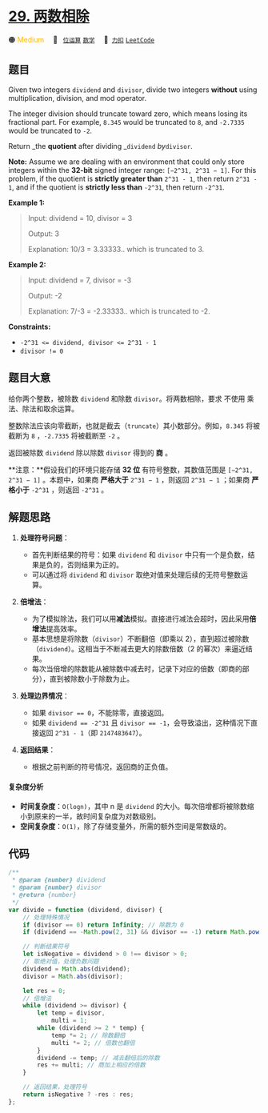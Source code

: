# [29. 两数相除](https://2xiao.github.io/leetcode-js/problem/0029.html)

🟠 <font color=#ffb800>Medium</font>&emsp; 🔖&ensp; [`位运算`](/tag/bit-manipulation.md) [`数学`](/tag/math.md)&emsp; 🔗&ensp;[`力扣`](https://leetcode.cn/problems/divide-two-integers) [`LeetCode`](https://leetcode.com/problems/divide-two-integers)

## 题目

Given two integers `dividend` and `divisor`, divide two integers **without**
using multiplication, division, and mod operator.

The integer division should truncate toward zero, which means losing its
fractional part. For example, `8.345` would be truncated to `8`, and `-2.7335`
would be truncated to `-2`.

Return _the **quotient** after dividing _`dividend` _by_`divisor`.

**Note:** Assume we are dealing with an environment that could only store
integers within the **32-bit** signed integer range: `[−2^31, 2^31 − 1]`. For
this problem, if the quotient is **strictly greater than** `2^31 - 1`, then
return `2^31 - 1`, and if the quotient is **strictly less than** `-2^31`, then
return `-2^31`.

**Example 1:**

> Input: dividend = 10, divisor = 3
>
> Output: 3
>
> Explanation: 10/3 = 3.33333.. which is truncated to 3.

**Example 2:**

> Input: dividend = 7, divisor = -3
>
> Output: -2
>
> Explanation: 7/-3 = -2.33333.. which is truncated to -2.

**Constraints:**

- `-2^31 <= dividend, divisor <= 2^31 - 1`
- `divisor != 0`

## 题目大意

给你两个整数，被除数 `dividend` 和除数 `divisor`。将两数相除，要求 不使用 乘法、除法和取余运算。

整数除法应该向零截断，也就是截去（`truncate`）其小数部分。例如，`8.345` 将被截断为 `8` ，`-2.7335` 将被截断至 `-2` 。

返回被除数 `dividend` 除以除数 `divisor` 得到的 **商** 。

**注意：**假设我们的环境只能存储 **32 位** 有符号整数，其数值范围是 `[−2^31,  2^31 − 1]` 。本题中，如果商 **严格大于** `2^31 − 1` ，则返回 `2^31 − 1` ；如果商 **严格小于** `-2^31` ，则返回 `-2^31` 。

## 解题思路

1. **处理符号问题**：

   - 首先判断结果的符号：如果 `dividend` 和 `divisor` 中只有一个是负数，结果是负的，否则结果为正的。
   - 可以通过将 `dividend` 和 `divisor` 取绝对值来处理后续的无符号整数运算。

2. **倍增法**：

   - 为了模拟除法，我们可以用**减法**模拟。直接进行减法会超时，因此采用**倍增法**提高效率。
   - 基本思想是将除数（`divisor`）不断翻倍（即乘以 2），直到超过被除数（`dividend`）。这相当于不断减去更大的除数倍数（2 的幂次）来逼近结果。
   - 每次当倍增的除数能从被除数中减去时，记录下对应的倍数（即商的部分），直到被除数小于除数为止。

3. **处理边界情况**：

   - 如果 `divisor == 0`，不能除零，直接返回。
   - 如果 `dividend == -2^31` 且 `divisor == -1`，会导致溢出，这种情况下直接返回 `2^31 - 1`（即 `2147483647`）。

4. **返回结果**：
   - 根据之前判断的符号情况，返回商的正负值。

#### 复杂度分析

- **时间复杂度**：`O(logn)`，其中 n 是 `dividend` 的大小。每次倍增都将被除数缩小到原来的一半，故时间复杂度为对数级别。
- **空间复杂度**：`O(1)`，除了存储变量外，所需的额外空间是常数级的。

## 代码

```javascript
/**
 * @param {number} dividend
 * @param {number} divisor
 * @return {number}
 */
var divide = function (dividend, divisor) {
	// 处理特殊情况
	if (divisor == 0) return Infinity; // 除数为 0
	if (dividend == -Math.pow(2, 31) && divisor == -1) return Math.pow(2, 31) - 1; // 溢出情况

	// 判断结果符号
	let isNegative = dividend > 0 !== divisor > 0;
	// 取绝对值，处理负数问题
	dividend = Math.abs(dividend);
	divisor = Math.abs(divisor);

	let res = 0;
	// 倍增法
	while (dividend >= divisor) {
		let temp = divisor,
			multi = 1;
		while (dividend >= 2 * temp) {
			temp *= 2; // 除数翻倍
			multi *= 2; // 倍数也翻倍
		}
		dividend -= temp; // 减去翻倍后的除数
		res += multi; // 商加上相应的倍数
	}

	// 返回结果，处理符号
	return isNegative ? -res : res;
};
```
